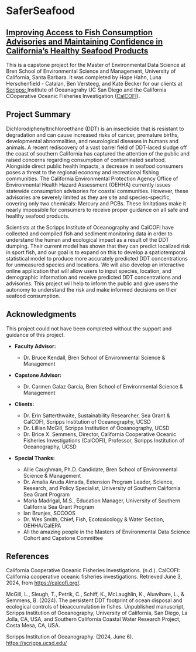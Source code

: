 # SaferSeafood 
## [Improving Access to Fish Consumption Advisories and Maintaining Confidence in California’s Healthy Seafood Products](https://bren.ucsb.edu/projects/improving-access-fish-consumption-advisories-and-maintaining-confidence-californias)

This is a capstone project for the Master of Environmental Data Science at Bren School of Environmental Science and Management, University of California, Santa Barbara. It was completed by Hope Hahn, Luna Herschenfield - Catalan, Ben Versteeg, and Kate Becker for our clients at [Scripps: ](https://scripps.ucsd.edu) Institute of Oceanagrahy UC San Diego  and the California COoperative Oceanic Fisheries Investigation ([CalCOFI](https://calcofi.org/)). 


## Project Summary

Dichlorodiphenyltrichloroethane (DDT) is an insecticide that is resistant to degradation and can cause increased risks of cancer, premature births, developmental abnormalities, and neurological diseases in humans and animals. A recent rediscovery of a vast barrel field of DDT-laced sludge off the coast of southern California has captured the attention of the public and raised concerns regarding consumption of contaminated seafood. Alongside direct public health impacts, a decrease in seafood consumers poses a threat to the regional economy and recreational fishing communities. The California Environmental Protection Agency Office of Environmental Health Hazard Assessment (OEHHA) currently issues statewide consumption advisories for coastal communities. However, these advisories are severely limited as they are site and species-specific, covering only two chemicals: Mercury and PCBs. These limitations make it nearly impossible for consumers to receive proper guidance on all safe and healthy seafood products. 

Scientists at the Scripps Institute of Oceanography and CalCOFI have collected and compiled fish and sediment monitoring data in order to understand the human and ecological impact as a result of the DDT dumping. Their current model has shown that they can predict localized risk in sport fish, and our goal is to expand on this to develop a spatiotemporal statistical model to produce more accurately predicted DDT concentrations for unmeasured species and locations. We will also develop an interactive online application that will allow users to input species, location, and demographic information and receive predicted DDT concentrations and advisories. This project will help to inform the public and give users the autonomy to understand the risk and make informed decisions on their seafood consumption.


## Acknowledgments 

This project could not have been completed without the support and guidance of this project.

- **Faculty Advisor:**
  - Dr. Bruce Kendall, Bren School of Environmental Science & Management

- **Capstone Advisor:**
  - Dr. Carmen Galaz García, Bren School of Environmental Science & Management

- **Clients:**
  - Dr. Erin Satterthwaite, Sustainability Researcher, Sea Grant & CalCOFI, Scripps Institution of Oceanography, UCSD
  - Dr. Lillian McGill, Scripps Institution of Oceanography, UCSD
  - Dr. Brice X. Semmens, Director, California Cooperative Oceanic Fisheries Investigations (CalCOFI), Professor, Scripps Institution of Oceanography, UCSD

- **Special Thanks:**
  - Allie Caughman, Ph.D. Candidate, Bren School of Environmental Science & Management
  - Dr. Amalia Aruda Almada, Extension Program Leader, Science, Research, and Policy Specialist, University of Southern California Sea Grant Program
  - Maria Madrigal, M.S., Education Manager, University of Southern California Sea Grant Program
  - Ian Brunjes, SCCOOS
  - Dr. Wes Smith, Chief, Fish, Ecotoxicology & Water Section, OEHHA/CalEPA
  - All the amazing people in the Masters of Environmental Data Science Cohort and Capstone Committee

## References 
California Cooperative Oceanic Fisheries Investigations. (n.d.). CalCOFI: California cooperative oceanic fisheries investigations. Retrieved June 3, 2024, from https://calcofi.org/.

McGill, L., Sleugh, T., Petrik, C., Schiff, K., McLaughlin, K., Aluwihare, L., & Semmens, B. (2024).
The persistent DDT footprint of ocean disposal and ecological controls of bioaccumulation in fishes. Unpublished manuscript, Scripps Institution of Oceanography, University of California, San Diego, La Jolla, CA, USA, and Southern California Coastal Water Research Project, Costa Mesa, CA, USA.

Scripps Institution of Oceanography. (2024, June 6). https://scripps.ucsd.edu/ 

